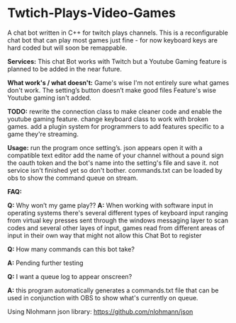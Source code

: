 # Twtich-Plays-Video-Games
A chat bot written in C++ for twitch plays channels. 
This is a reconfigurable chat bot that can play most games just fine - for now keyboard keys are hard coded but will soon be remappable.

**Services:**
This chat Bot works with Twitch but a Youtube Gaming feature is planned to be added in the near future.

**What work's / what doesn't:**
Game's wise I'm not entirely sure what games don't work.
The setting’s button doesn’t make good files
Feature's wise Youtube gaming isn't added.

**TODO:**
rewrite the connection class to make cleaner code and enable the youtube gaming feature.
change keyboard class to work with broken games.
add a plugin system for programmers to add features specific to a game they're streaming.

**Usage:**
run the program once setting’s. json appears open it with a compatible text editor add the name of your channel 
without a pound sign the oauth token and the bot's name into the setting's file and save it. 
not service isn't finished yet so don't bother. commands.txt can be loaded by obs to show the command queue on stream. 

**FAQ:**

**Q:** Why won’t my game play??
**A:** When working with software input in operating systems there's several different types of keyboard input ranging from 
virtual key presses sent through the windows messaging layer to scan codes and several other layes of input, games read from different 
areas of input in their own way that might not allow this Chat Bot to register 

**Q:** How many commands can this bot take?

**A:** Pending further testing

**Q:** I want a queue log to appear onscreen?

**A:** this program automatically generates a commands.txt file that can be used in conjunction with OBS to show what's currently on queue. 

Using Nlohmann json library: https://github.com/nlohmann/json
